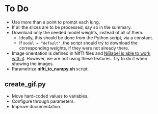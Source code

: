 # To Do

- Use more than a point to prompt each lung.
- If all the slices are to be processed, say so in the summary.
- Download only the needed model weights, instead of all of them.
  - Ideally, this should be done from the Python script, via a constant.
  - If `model = "default"`, the script should try to download the corresponding weights, if they were not already there.
- Image orientation is defined in NIfTI files and [NiBabel is able to work with it][nibabel_orientation]. However, we are not using these features. Try to do it when showing the images.
- Parametrize **nifti_to_numpy.sh** script.

## create_gif.py

- Move hard-coded values to variables.
- Configure through parameters.
- Improve documentation.

[nibabel_orientation]: https://nipy.org/nibabel/coordinate_systems.html "Coordinate systems and affines"
